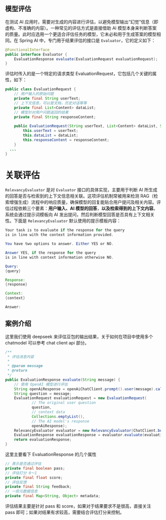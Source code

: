 ## 模型评估
在测试 AI 应用时，需要对生成的内容进行评估，以避免模型输出“幻觉”信息（即虚构、不准确的内容）。一种常见的评估方式是直接借助 AI 模型本身来判断答案的质量。此时应选用一个更适合评估任务的模型，它未必和用于生成答案的模型相同。在 Spring AI 中，专门用于结果评估的接口是 `Evaluator`，它的定义如下：

```java
@FunctionalInterface
public interface Evaluator {
    EvaluationResponse evaluate(EvaluationRequest evaluationRequest);
}
```

评估时传入的是一个特定的请求类型 EvaluationRequest，它包括几个关键的属性，如下：

```java
public class EvaluationRequest {
    // 用户输入的原始问题
	private final String userText;
    // 上下文信息，可以是文档，历史对话等等
	private final List<Content> dataList;
    // 模型针对用户问题返回的结果
	private final String responseContent;
    
	public EvaluationRequest(String userText, List<Content> dataList, String responseContent) {
		this.userText = userText;
		this.dataList = dataList;
		this.responseContent = responseContent;
	}
  ...
}
```



# 关联评估
`RelevancyEvaluator` 是对 `Evaluator` 接口的具体实现，主要用于判断 AI 所生成的回答是否与检索到的上下文信息相关联。这项评估机制常被用来检测 RAG（检索增强生成）流程中的响应质量，确保模型的回复能贴合用户提问及相关内容。评估过程依赖三个要素：**用户输入、AI 模型的回答**，**以及检索得到的上下文内容**。系统会通过提示词模板向 AI 发出提问，然后判断模型回答是否具有上下文相关性。下面是 `RelevancyEvaluator` 默认使用的提示模板内容：

```java
Your task is to evaluate if the response for the query
is in line with the context information provided.

You have two options to answer. Either YES or NO.

Answer YES, if the response for the query
is in line with context information otherwise NO.

Query:
{query}

Response:
{response}

Context:
{context}

Answer:
```



## 案例介绍
这里我们使用 deepseek 来评估豆包的输出结果，关于如何在项目中使用多个 chatmodel 可以参考 chat client api 部分。

```java
/**
 * 评估消息内容
 *
 * @param message
 * @return
 */
public EvaluationResponse evaluate(String message) {
    // 使用 OpenAI 模型进行评估
    String openAiResponse = openAiChatClient.prompt().user(message).call().content();
    String question = message;
    EvaluationRequest evaluationRequest = new EvaluationRequest(
            // The original user question
            question,
            // context data
            Collections.emptyList(),
            // The AI model's response
            openAiResponse);
    RelevancyEvaluator evaluator = new RelevancyEvaluator(ChatClient.builder(this.deepSeekChatModel));
    EvaluationResponse evaluationResponse = evaluator.evaluate(evaluationRequest);
    return evaluationResponse;
}
```



这里主要看下 EvaluationResponse 的几个属性

```java
// 表示是否通过评估
private final boolean pass;
// 评估打分 0～1
private final float score;
// 评估反馈
private final String feedback;
// 一些元数据信息
private final Map<String, Object> metadata;
```

评估结果主要是针对 pass 和 score，如果对于结果要求不是很高，直接关注 pass 即可；如果对结果有求较高，需要结合评估打分来控制。

